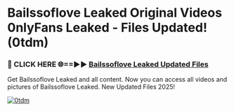 # Bailssoflove Leaked Original Videos 0nlyFans Leaked - Files Updated! (0tdm)

<h3>🔴 CLICK HERE 🌐==►► <a href="https://tinyurl.com/x26r9saj" rel="nofollow">Bailssoflove Leaked Updated Files</a></h3>

Get Bailssoflove Leaked and all content. Now you can access all videos and pictures of Bailssoflove Leaked. New Updated Files 2025!

[![0tdm](https://i.imgur.com/LkgZPqh.gif)](https://tinyurl.com/x26r9saj)
